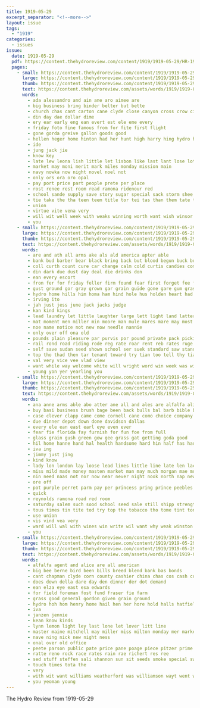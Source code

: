 ```yaml
---
title: 1919-05-29
excerpt_separator: "<!--more-->"
layout: issue
tags:
  - "1919"
categories:
  - issues
issue:
  date: 1919-05-29
  pdf: https://content.thehydroreview.com/content/1919/1919-05-29/HR-1919-05-29.pdf
  pages:
    - small: https://content.thehydroreview.com/content/1919/1919-05-29/small/HR-1919-05-29-01.jpg
      large: https://content.thehydroreview.com/content/1919/1919-05-29/large/HR-1919-05-29-01.jpg
      thumb: https://content.thehydroreview.com/content/1919/1919-05-29/thumbnails/HR-1919-05-29-01.jpg
      text: https://content.thehydroreview.com/assets/words/1919/1919-05-29/HR-1919-05-29-01.txt
      words:
        - ada alessandro and ain ane aro aimee are
        - big business bring binder belter but bette
        - church chas cant carton cane clyde close canyon cross crow city car can
        - din day dae dollar dime
        - ery ear early eng ean evert est ele eme every
        - friday foto fine famous from for fite first flight
        - gone gorda greive gallon goods good
        - hellen heger home hinton had her hunt high harry hing hydro honor hou hold harvest hand
        - ide
        - jung jack jie
        - know key
        - late lew leona lish little let lisbon like last lant lose lot love
        - market may moni merit mark miles monday mission main
        - navy nowka now night novel noel not
        - only ors ora oro opal
        - pay port price part people prete per place
        - rost renee rest room read ramona ridenour red
        - school sande supply save story sugar special sack storm shee still senior shields speak soar saving say show saturday stuff salt
        - tie take the tha teen teem title tor tei tas than them tate twine
        - union
        - virtue vite vena very
        - will wit well week with weaks winning worth want wish winsor was
        - you
    - small: https://content.thehydroreview.com/content/1919/1919-05-29/small/HR-1919-05-29-02.jpg
      large: https://content.thehydroreview.com/content/1919/1919-05-29/large/HR-1919-05-29-02.jpg
      thumb: https://content.thehydroreview.com/content/1919/1919-05-29/thumbnails/HR-1919-05-29-02.jpg
      text: https://content.thehydroreview.com/assets/words/1919/1919-05-29/HR-1919-05-29-02.txt
      words:
        - are and ath all arms ake als ald america apter able
        - bank bud barber bear black bring back but blood begun buck business bacheller been bin bart buyers breeding blum brought boys breed
        - coll curth count cure car change calm cold curtis candies come cha carswell came colt chan cloud chance course compass clear care
        - din dark due dust day deal die drinks don
        - ean every escort
        - fron fer for friday feller firm found fear first forget fee friend far from friendly feathers
        - gust ground gor gray grown gar grain guide gone gare gum grass good
        - hydro home hills him homa ham hind hole hus holden heart had hurry hud heard hall high hand howe hot horse house hes has hora
        - irving ito
        - jah just jess june jack jacks judge
        - kan kind kings
        - lead laundry let little laughter large lett light land latter late loan latour last long low left look
        - mat moment men miller min moore man mule mares mare may most must mut mules matter monday much money morning main
        - noe name notice not new now needle nannie
        - only over off ona old
        - pounds plain pleasure par purvis por pound private pack picking pay pie poor price posse parvis
        - rail rond road riding rode reg rate roar rent reb rates ruge real render rich ruff running registe
        - self save sudan seed shown school ser suek standard saw stand say set stranger sheriff south soh silas soon sells such shed senator string see salary supper simple send stands saturday said sleep servant sal shoulders sale show
        - top tho thad then tar tenant toward try tian too tell thy tia tie than tuft the taken tine tiffany tom tale take texas town them talk
        - val very vice vee vlad view
        - want while way welcome white will wright word win week was willard with went westbrook won wife work
        - young yon yer yearling you
    - small: https://content.thehydroreview.com/content/1919/1919-05-29/small/HR-1919-05-29-03.jpg
      large: https://content.thehydroreview.com/content/1919/1919-05-29/large/HR-1919-05-29-03.jpg
      thumb: https://content.thehydroreview.com/content/1919/1919-05-29/thumbnails/HR-1919-05-29-03.jpg
      text: https://content.thehydroreview.com/assets/words/1919/1919-05-29/HR-1919-05-29-03.txt
      words:
        - ana anne arms able abo atter ane all and ales are alfalfa aline albert
        - buy basi business brush bage been back bulls bal barb bible ber bien but bot
        - case clever clapp came come cornell cane como choice company
        - due dinner depot down done davidson dallas
        - every ele ean east earl eye even ever
        - fear fie florida fay furnish for fun foe from full
        - glass grain gush green gow gee grass gat getting goda good
        - hil home hanne hand hal health handsome hard hin half has had him heise her hour house hone heath hoth hort hydro hands hop
        - iva ing
        - jimmy just jing
        - kind know
        - lady lon london lay loose lead limes little line late len lacy
        - miss mild made money masten market man may much morgan mae more mayne must monday
        - nin need naas not nor now near never night nook north nap new
        - ore off
        - pot purple perret parm pay per princess pring prince peebles painting poor process perfect paris pound poe people pleasure
        - quick
        - reynolds ramona road red room
        - saturday salem such sood school seed sale still shipp strength sae save soon screen sell start see share small shape sudan
        - tous times tin tite tod try top the tobacco tho tome tint tongue them than telling too
        - use union
        - vis vind vea very
        - ward will wal with wines win write wil want why weak winston well was week
        - you
    - small: https://content.thehydroreview.com/content/1919/1919-05-29/small/HR-1919-05-29-04.jpg
      large: https://content.thehydroreview.com/content/1919/1919-05-29/large/HR-1919-05-29-04.jpg
      thumb: https://content.thehydroreview.com/content/1919/1919-05-29/thumbnails/HR-1919-05-29-04.jpg
      text: https://content.thehydroreview.com/assets/words/1919/1919-05-29/HR-1919-05-29-04.txt
      words:
        - alfalfa agent and alice are all american
        - big bee berne bird been bills breed blend bank bas bonds
        - cant chapman clyde corn county cashier china chas cos cash come clover cale chet company
        - does down della dare day den dinner der dot demand
        - ean elza eye east esa edwards
        - for field foreman fost fund fraser fie farm
        - grass good general gordon given grain ground
        - hydro hoh hom henry home hail hen her hore hold halls hatfield has
        - iva
        - janzen jennie
        - kean know kinds
        - lynn lemon light ley last lone let lover litt line
        - master maine mitchell may miller miss milton monday mer market
        - nave ning nick new night ness
        - onal over old office
        - peete parson public pate price pane poage piece pitzer prime pure
        - ratte reno rock race rates rain rae richert res ree
        - sed stuff steffen sali shannon sun sit seeds smoke special sweet star standard seed shape sale see sudan sunday son saturday state small soe
        - touch times tota the
        - very
        - with wit want williams weatherford was williamson wayt went wills week
        - you yeoman young
---
```


The Hydro Review from 1919-05-29

<!--more-->

